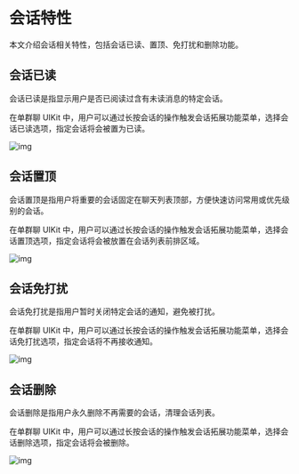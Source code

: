 # 会话特性

本文介绍会话相关特性，包括会话已读、置顶、免打扰和删除功能。

<Toc />

## 会话已读	

会话已读是指显示用户是否已阅读过含有未读消息的特定会话。

在单群聊 UIKit 中，用户可以通过长按会话的操作触发会话拓展功能菜单，选择会话已读选项，指定会话将会被置为已读。

![img](/images/uikit/chatuikit/feature/conversation/conversation_read.png) 

## 会话置顶

会话置顶是指用户将重要的会话固定在聊天列表顶部，方便快速访问常用或优先级别的会话。

在单群聊 UIKit 中，用户可以通过长按会话的操作触发会话拓展功能菜单，选择会话置顶选项，指定会话将会被放置在会话列表前排区域。

![img](/images/uikit/chatuikit/feature/conversation/conversation_pin_android.png) 

## 会话免打扰

会话免打扰是指用户暂时关闭特定会话的通知，避免被打扰。

在单群聊 UIKit 中，用户可以通过长按会话的操作触发会话拓展功能菜单，选择会话免打扰选项，指定会话将不再接收通知。

![img](/images/uikit/chatuikit/feature/conversation/conversation_dnd_android.png) 

## 会话删除	

会话删除是指用户永久删除不再需要的会话，清理会话列表。

在单群聊 UIKit 中，用户可以通过长按会话的操作触发会话拓展功能菜单，选择会话删除选项，指定会话将会被删除。

![img](/images/uikit/chatuikit/feature/conversation/conversation_delete_android.png) 